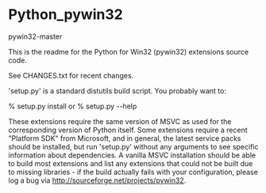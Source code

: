 # Python_pywin32
pywin32-master

This is the readme for the Python for Win32 (pywin32) extensions source code.

See CHANGES.txt for recent changes.

'setup.py' is a standard distutils build script.  You probably want to:

% setup.py install
or
% setup.py --help

These extensions require the same version of MSVC as used for the 
corresponding version of Python itself.  Some extensions require a recent 
"Platform SDK"  from Microsoft, and in general, the latest service packs 
should be  installed, but run 'setup.py' without any arguments to see 
specific information about dependencies.  A vanilla MSVC installation should 
be able to build most extensions and list any extensions that could not be 
built due to missing libraries - if the build actually fails with your 
configuration, please log a bug via http://sourceforge.net/projects/pywin32.
